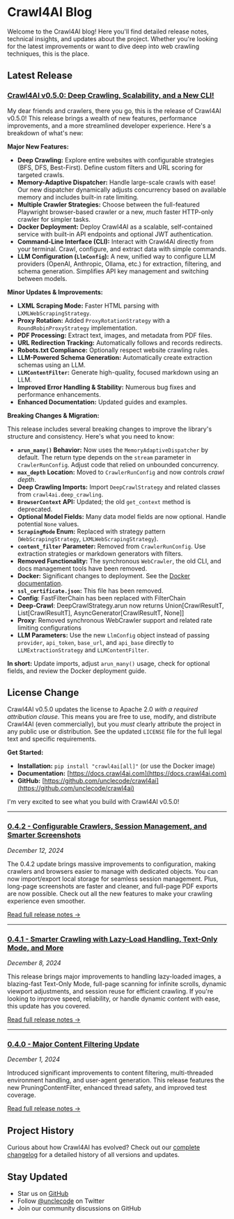# Crawl4AI Blog

Welcome to the Crawl4AI blog! Here you'll find detailed release notes, technical insights, and updates about the project. Whether you're looking for the latest improvements or want to dive deep into web crawling techniques, this is the place.

## Latest Release


### [Crawl4AI v0.5.0: Deep Crawling, Scalability, and a New CLI!](releases/0.5.0.md)

My dear friends and crawlers, there you go, this is the release of Crawl4AI v0.5.0! This release brings a wealth of new features, performance improvements, and a more streamlined developer experience.  Here's a breakdown of what's new:

**Major New Features:**

*   **Deep Crawling:** Explore entire websites with configurable strategies (BFS, DFS, Best-First).  Define custom filters and URL scoring for targeted crawls.
*   **Memory-Adaptive Dispatcher:**  Handle large-scale crawls with ease!  Our new dispatcher dynamically adjusts concurrency based on available memory and includes built-in rate limiting.
*   **Multiple Crawler Strategies:** Choose between the full-featured Playwright browser-based crawler or a new, *much* faster HTTP-only crawler for simpler tasks.
*   **Docker Deployment:**  Deploy Crawl4AI as a scalable, self-contained service with built-in API endpoints and optional JWT authentication.
*   **Command-Line Interface (CLI):**  Interact with Crawl4AI directly from your terminal.  Crawl, configure, and extract data with simple commands.
*   **LLM Configuration (`LlmConfig`):** A new, unified way to configure LLM providers (OpenAI, Anthropic, Ollama, etc.) for extraction, filtering, and schema generation.  Simplifies API key management and switching between models.

**Minor Updates & Improvements:**

*   **LXML Scraping Mode:** Faster HTML parsing with `LXMLWebScrapingStrategy`.
*   **Proxy Rotation:** Added `ProxyRotationStrategy` with a `RoundRobinProxyStrategy` implementation.
*   **PDF Processing:** Extract text, images, and metadata from PDF files.
*   **URL Redirection Tracking:**  Automatically follows and records redirects.
*   **Robots.txt Compliance:**  Optionally respect website crawling rules.
*   **LLM-Powered Schema Generation:**  Automatically create extraction schemas using an LLM.
*   **`LLMContentFilter`:** Generate high-quality, focused markdown using an LLM.
*   **Improved Error Handling & Stability:** Numerous bug fixes and performance enhancements.
*   **Enhanced Documentation:**  Updated guides and examples.

**Breaking Changes & Migration:**

This release includes several breaking changes to improve the library's structure and consistency.  Here's what you need to know:

*   **`arun_many()` Behavior:** Now uses the `MemoryAdaptiveDispatcher` by default.  The return type depends on the `stream` parameter in `CrawlerRunConfig`.  Adjust code that relied on unbounded concurrency.
*   **`max_depth` Location:** Moved to `CrawlerRunConfig` and now controls *crawl depth*.
*   **Deep Crawling Imports:**  Import `DeepCrawlStrategy` and related classes from `crawl4ai.deep_crawling`.
*   **`BrowserContext` API:**  Updated; the old `get_context` method is deprecated.
*   **Optional Model Fields:** Many data model fields are now optional.  Handle potential `None` values.
*   **`ScrapingMode` Enum:** Replaced with strategy pattern (`WebScrapingStrategy`, `LXMLWebScrapingStrategy`).
*   **`content_filter` Parameter:** Removed from `CrawlerRunConfig`. Use extraction strategies or markdown generators with filters.
*   **Removed Functionality:** The synchronous `WebCrawler`, the old CLI, and docs management tools have been removed.
*   **Docker:**  Significant changes to deployment.  See the [Docker documentation](../deploy/docker/README.md).
*   **`ssl_certificate.json`:** This file has been removed.
* **Config**: FastFilterChain has been replaced with FilterChain
* **Deep-Crawl**: DeepCrawlStrategy.arun now returns Union[CrawlResultT, List[CrawlResultT], AsyncGenerator[CrawlResultT, None]]
* **Proxy**: Removed synchronous WebCrawler support and related rate limiting configurations
*   **LLM Parameters:** Use the new `LlmConfig` object instead of passing `provider`, `api_token`, `base_url`, and `api_base` directly to `LLMExtractionStrategy` and `LLMContentFilter`.

**In short:** Update imports, adjust `arun_many()` usage, check for optional fields, and review the Docker deployment guide.

## License Change

Crawl4AI v0.5.0 updates the license to Apache 2.0 *with a required attribution clause*.  This means you are free to use, modify, and distribute Crawl4AI (even commercially), but you *must* clearly attribute the project in any public use or distribution.  See the updated `LICENSE` file for the full legal text and specific requirements.

**Get Started:**

*   **Installation:** `pip install "crawl4ai[all]"` (or use the Docker image)
*   **Documentation:** [https://docs.crawl4ai.com](https://docs.crawl4ai.com)
*   **GitHub:** [https://github.com/unclecode/crawl4ai](https://github.com/unclecode/crawl4ai)

I'm very excited to see what you build with Crawl4AI v0.5.0!

---

### [0.4.2 - Configurable Crawlers, Session Management, and Smarter Screenshots](releases/0.4.2.md)
*December 12, 2024*

The 0.4.2 update brings massive improvements to configuration, making crawlers and browsers easier to manage with dedicated objects. You can now import/export local storage for seamless session management. Plus, long-page screenshots are faster and cleaner, and full-page PDF exports are now possible. Check out all the new features to make your crawling experience even smoother.

[Read full release notes →](releases/0.4.2.md)

---

### [0.4.1 - Smarter Crawling with Lazy-Load Handling, Text-Only Mode, and More](releases/0.4.1.md)
*December 8, 2024*

This release brings major improvements to handling lazy-loaded images, a blazing-fast Text-Only Mode, full-page scanning for infinite scrolls, dynamic viewport adjustments, and session reuse for efficient crawling. If you're looking to improve speed, reliability, or handle dynamic content with ease, this update has you covered.

[Read full release notes →](releases/0.4.1.md)

---

### [0.4.0 - Major Content Filtering Update](releases/0.4.0.md)
*December 1, 2024*

Introduced significant improvements to content filtering, multi-threaded environment handling, and user-agent generation. This release features the new PruningContentFilter, enhanced thread safety, and improved test coverage.

[Read full release notes →](releases/0.4.0.md)

## Project History

Curious about how Crawl4AI has evolved? Check out our [complete changelog](https://github.com/unclecode/crawl4ai/blob/main/CHANGELOG.md) for a detailed history of all versions and updates.

## Stay Updated

- Star us on [GitHub](https://github.com/unclecode/crawl4ai)
- Follow [@unclecode](https://twitter.com/unclecode) on Twitter
- Join our community discussions on GitHub


